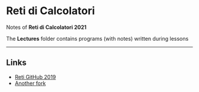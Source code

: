 # Reti di Calcolatori

Notes of **Reti di Calcolatori 2021**

The **Lectures** folder contains programs (with notes) written during lessons
____
## Links
* <a href="https://github.com/nicomazz/ComputerNetworks-unipd2018">Reti GitHub 2019</a>
* <a href="https://github.com/tommaso-green/Computer_Networks">Another fork</a>

